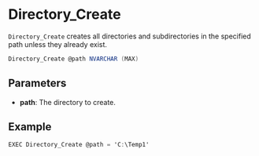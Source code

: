# Directory_Create

`Directory_Create` creates all directories and subdirectories in the specified path unless they already exist.

```csharp
Directory_Create @path NVARCHAR (MAX)
```

## Parameters

 - **path**: The directory to create.

## Example

```csharp
EXEC Directory_Create @path = 'C:\Temp1'
```

